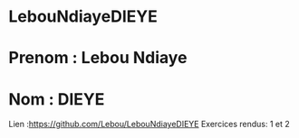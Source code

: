 # LebouNdiayeDIEYE
# Prenom : Lebou Ndiaye
# Nom : DIEYE
Lien :https://github.com/Lebou/LebouNdiayeDIEYE
Exercices rendus: 1 et 2 
